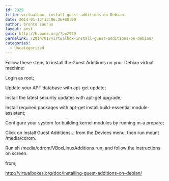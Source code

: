 ```yaml
---
id: 2929
title: virtualbox, install guest additions on Debian
date: 2014-01-13T13:06:26+00:00
author: bronto saurus
layout: post
guid: http://b.pwnz.org/?p=2929
permalink: /2014/01/virtualbox-install-guest-additions-on-debian/
categories:
  - Uncategorized
---
```

Follow these steps to install the Guest Additions on your Debian virtual machine:
  
Login as root;
  
Update your APT database with apt-get update;
  
Install the latest security updates with apt-get upgrade;
  
Install required packages with apt-get install build-essential module-assistant;
  
Configure your system for building kernel modules by running m-a prepare;
  
Click on Install Guest Additions… from the Devices menu, then run mount /media/cdrom.
  
Run sh /media/cdrom/VBoxLinuxAdditions.run, and follow the instructions on screen.

from;
  
http://virtualboxes.org/doc/installing-guest-additions-on-debian/